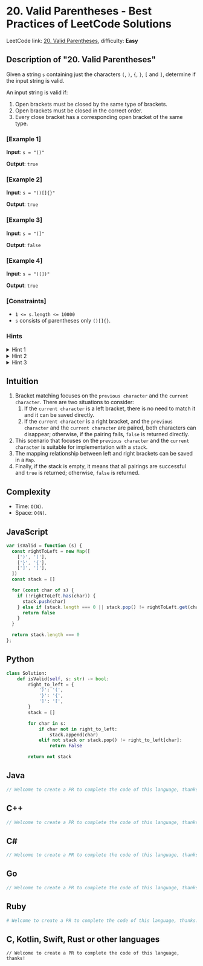 # 20. Valid Parentheses - Best Practices of LeetCode Solutions
LeetCode link: [20. Valid Parentheses](https://leetcode.com/problems/valid-parentheses), difficulty: **Easy**

## Description of "20. Valid Parentheses"
Given a string `s` containing just the characters `(`, `)`, `{`, `}`, `[` and `]`, determine if the input string is valid.

An input string is valid if:

1. Open brackets must be closed by the same type of brackets.
2. Open brackets must be closed in the correct order.
3. Every close bracket has a corresponding open bracket of the same type.

### [Example 1]
**Input**: `s = "()"`

**Output**: `true`

### [Example 2]
**Input**: `s = "()[]{}"`

**Output**: `true`

### [Example 3]
**Input**: `s = "(]"`

**Output**: `false`

### [Example 4]
**Input**: `s = "([])"`

**Output**: `true`

### [Constraints]
- `1 <= s.length <= 10000`
- `s` consists of parentheses only `()[]{}`.

### Hints
<details>
  <summary>Hint 1</summary>
  Use a stack of characters.
</details>

<details>
  <summary>Hint 2</summary>
  When you encounter an opening bracket, push it to the top of the stack.
</details>

<details>
  <summary>Hint 3</summary>
  When you encounter a closing bracket, check if the top of the stack was the opening for it. If yes, pop it from the stack. Otherwise, return false.
</details>

## Intuition
1. Bracket matching focuses on the `previous character` and the `current character`. There are two situations to consider:
    1. If the `current character` is a left bracket, there is no need to match it and it can be saved directly.
    2. If the `current character` is a right bracket, and the `previous character` and the `current character` are paired, both characters can disappear; otherwise, if the pairing fails, `false` is returned directly.
2. This scenario that focuses on the `previous character` and the `current character` is suitable for implementation with a `stack`.
3. The mapping relationship between left and right brackets can be saved in a `Map`.
4. Finally, if the stack is empty, it means that all pairings are successful and `true` is returned; otherwise, `false` is returned.

## Complexity
* Time: `O(N)`.
* Space: `O(N)`.

## JavaScript
```javascript
var isValid = function (s) {
  const rightToLeft = new Map([
    [')', '('],
    ['}', '{'],
    [']', '['],
  ])
  const stack = []

  for (const char of s) {
    if (!rightToLeft.has(char)) {
      stack.push(char)
    } else if (stack.length === 0 || stack.pop() != rightToLeft.get(char)) {
      return false
    }
  }

  return stack.length === 0
};
```

## Python
```python
class Solution:
    def isValid(self, s: str) -> bool:
        right_to_left = {
            ')': '(',
            '}': '{',
            ']': '[',
        }
        stack = []

        for char in s:
            if char not in right_to_left:
                stack.append(char)
            elif not stack or stack.pop() != right_to_left[char]:
                return False

        return not stack
```

## Java
```java
// Welcome to create a PR to complete the code of this language, thanks!
```

## C++
```cpp
// Welcome to create a PR to complete the code of this language, thanks!
```

## C#
```c#
// Welcome to create a PR to complete the code of this language, thanks!
```

## Go
```go
// Welcome to create a PR to complete the code of this language, thanks!
```

## Ruby
```ruby
# Welcome to create a PR to complete the code of this language, thanks!
```

## C, Kotlin, Swift, Rust or other languages
```
// Welcome to create a PR to complete the code of this language, thanks!
```
